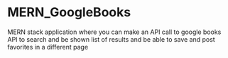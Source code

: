 # MERN_GoogleBooks
MERN stack application where you can make an API call to google books API to search and be shown list of results and be able to save and post favorites in a different page
